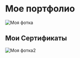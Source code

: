 # Мое портфолио
![Моя фотка](https://i.ibb.co/NVNQYBW/Group-10-1.png)

## Мои Сертификаты
![Моя фотка2](https://i.ibb.co/7tWDDZ7/certificate-2.jpg)